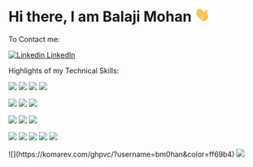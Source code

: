 <h1>Hi there, I am Balaji Mohan <img src="https://raw.githubusercontent.com/ABSphreak/ABSphreak/master/gifs/Hi.gif" width="30px"> </h1>

<Contact Me section>
To Contact me:
  

[![Linkedin](https://i.stack.imgur.com/gVE0j.png) LinkedIn](https://www.linkedin.com//in/balaji-mohan/)
&nbsp;

<Badges Section>
Highlights of my Technical Skills:
  
<img src="https://img.shields.io/badge/-Operating%20Systems-0078D7?logo=cloud&logoColor=white&logoWidth=30"> <img src="https://img.shields.io/badge/-Linux-61DAFB?logo=cloud&logoColor=white&style=flat-square&logoWidth=30"> <img src="https://img.shields.io/badge/-Windows-61DAFB?logo=cloud&logoColor=white&style=flat-square&logoWidth=30"> <img src="https://img.shields.io/badge/-macOS-61DAFB?logo=cloud&logoColor=white&style=flat-square&logoWidth=30">

<img src="https://img.shields.io/badge/-Cloud-0078D7?logo=cloud&logoColor=white&logoWidth=30"> <img src="https://img.shields.io/badge/-AWS-61DAFB?logo=cloud&logoColor=white&style=flat-square&logoWidth=30"> <img src="https://img.shields.io/badge/-Azure-61DAFB?logo=cloud&logoColor=white&style=flat-square&logoWidth=30">

<img src="https://img.shields.io/badge/-Containers-0078D7?logo=cloud&logoColor=white&logoWidth=30"> <img src="https://img.shields.io/badge/-Docker-61DAFB?logo=cloud&logoColor=white&style=flat-square&logoWidth=30"> <img src="https://img.shields.io/badge/-Kubernetes-61DAFB?logo=cloud&logoColor=white&style=flat-square&logoWidth=30">

<img src="https://img.shields.io/badge/-CiCd-0078D7?logo=cloud&logoColor=white&logoWidth=30"> <img src="https://img.shields.io/badge/-Jenkins-61DAFB?logo=cloud&logoColor=white&style=flat-square&logoWidth=30"> <img src="https://img.shields.io/badge/-AWS%20CodePipelines-61DAFB?logo=cloud&logoColor=white&style=flat-square&logoWidth=30"> <img src="https://img.shields.io/badge/-Azure%20DevOps-61DAFB?logo=cloud&logoColor=white&style=flat-square&logoWidth=30"> <img src="https://img.shields.io/badge/-GitHub%20Actions-61DAFB?logo=cloud&logoColor=white&style=flat-square&logoWidth=30">

<Profile views>
![](https://komarev.com/ghpvc/?username=bm0han&color=ff69b4)
<Source: https://github.com/antonkomarev/github-profile-views-counter>

<GitHub Stats>
<img height="180em" src="https://github-readme-stats.vercel.app/api?username=bm0han&theme=dark&show_icons=true&show_icons=true&hide_border=true&&count_private=true&include_all_commits=true" />
